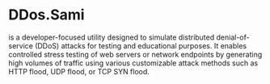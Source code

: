 # DDos.Sami
 is a developer-focused utility designed to simulate distributed denial-of-service (DDoS) attacks for testing and educational purposes. It enables controlled stress testing of web servers or network endpoints by generating high volumes of traffic using various customizable attack methods such as HTTP flood, UDP flood, or TCP SYN flood.
